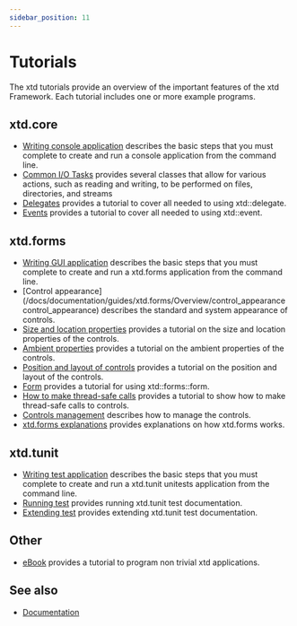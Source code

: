 ```yaml
---
sidebar_position: 11
---
```


# Tutorials

The xtd tutorials provide an overview of the important features of the xtd Framework. Each tutorial includes one or more example programs. 

## xtd.core

* [Writing console application](/docs/documentation/guides/Overview/Tutorials/writing_applicaion_console) describes the basic steps that you must complete to create and run a console application from the command line.
* [Common I/O Tasks](/docs/documentation/guides/xtd.core/common_io_tasks) provides several classes that allow for various actions, such as reading and writing, to be performed on files, directories, and streams
* [Delegates](/docs/documentation/guides/xtd.core/types_overview/delegates) provides a tutorial to cover all needed to using xtd::delegate.
* [Events](/docs/documentation/guides/xtd.core/types_overview/events.md) provides a tutorial to cover all needed to using xtd::event.

## xtd.forms

* [Writing GUI application](/docs/documentation/guides/Overview/Tutorials/writing_applicaion_gui) describes the basic steps that you must complete to create and run a xtd.forms application from the command line.
* [Control appearance](/docs/documentation/guides/xtd.forms/Overview/control_appearance control_appearance) describes the standard and system appearance of controls.
* [Size and location properties](/docs/documentation/guides/xtd.forms/Overview/size_and_location_properties) provides a tutorial on the size and location properties of the controls.
* [Ambient properties](/docs/documentation/guides/xtd.forms/Overview/ambient_properties) provides a tutorial on the ambient properties of the controls.
* [Position and layout of controls](/docs/documentation/guides/xtd.forms/Controls/position_and_layout_of_controls) provides a tutorial on the position and layout of the controls.
* [Form](/docs/documentation/guides/Overview/Tutorials/form) provides a tutorial for using xtd::forms::form.
* [How to make thread-safe calls](/docs/documentation/guides/xtd.forms/Controls/common_tasks/thread_safe_control_call) provides a tutorial to show how to make thread-safe calls to controls.
* [Controls management](/docs/documentation/guides/xtd.forms/Overview/controls_management) describes how to manage the controls.
* [xtd.forms explanations](/docs/documentation/guides/xtd.forms/Overview/xtd_forms_overview) provides explanations on how xtd.forms works.

## xtd.tunit

* [Writing test application](/docs/documentation/guides/Overview/Tutorials/writing_applicaion_test) describes the basic steps that you must complete to create and run a xtd.tunit unitests application from the command line.
* [Running test](/docs/documentation/guides/xtd.tunit/Overview/writing_applicaion_running_test) provides running xtd.tunit test documentation.
* [Extending test](/docs/documentation/guides/xtd.tunit/Overview/writing_applicaion_extending_test) provides extending xtd.tunit test documentation.

## Other

* [eBook](/docs/documentation/ebook) provides a tutorial to program non trivial xtd applications.

## See also

* [Documentation](/docs/documentation)
